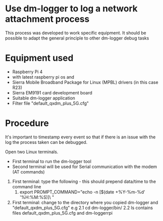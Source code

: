 # Use dm-logger to log a network attachment process

This process was developed to work specific equipment. It should be possible to adapt the general principle to other dm-logger debug tasks

# Equipment used
* Raspberry Pi 4 
* with latest raspberry pi os and 
* Sierra Mobile Broadband Package for Linux (MPBL) drivers (in this case R23)
* Sierra EM9191 card development board
* Suitable dm-logger application
* Filter file "default_qxdm_plus_5G.cfg"

# Procedure

It's important to timestamp every event so that if there is an issue with the log the process taken can be debugged.

Open two Linux terminals. 
* First terminal to run the dm-logger tool
* Second terminal will be used for Serial communication with the modem (AT commands)



1. First terminal: type the following - this should prepend data/time to the command line 
    1. export PROMPT_COMMAND="echo -n \[\$(date +%Y-%m-%d' '%H:%M:%S)\]\ "
2. First terminal: change to the directory where you copied dm-logger and "default_qxdm_plus_5G.cfg" e.g 
    2.1 cd dm-logger/bin/
    2.2 ls contains files default_qxdm_plus_5G.cfg and dm-loggerrpi

